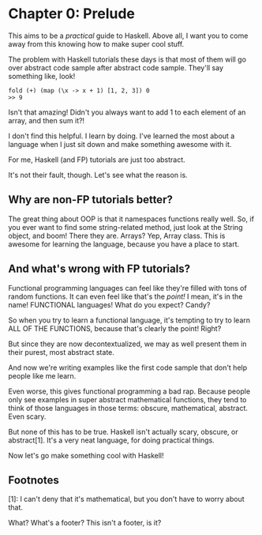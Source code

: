 # Chapter 0: Prelude

This aims to be a *practical* guide to Haskell. Above all, I want you to come away from this knowing how to make super cool stuff.

The problem with Haskell tutorials these days is that most of them will go over abstract code sample after abstract code sample. They'll say something like, look! 

    fold (+) (map (\x -> x + 1) [1, 2, 3]) 0
    >> 9

Isn't that amazing! Didn't you always want to add 1 to each element of an array, and then sum it?!

I don't find this helpful. I learn by doing. I've learned the most about a language when I just sit down and make something awesome with it.

For me, Haskell (and FP) tutorials are just too abstract.

It's not their fault, though. Let's see what the reason is.

## Why are non-FP tutorials better?

The great thing about OOP is that it namespaces functions really well. So, if you ever want to find some string-related method, just look at the String object, and boom! There they are. Arrays? Yep, Array class. This is awesome for learning the language, because you have a place to start.

## And what's wrong with FP tutorials?

Functional programming languages can feel like they're filled with tons of random functions. It can even feel like that's the *point!* I mean, it's in the name! FUNCTIONAL languages! What do you expect? Candy?

So when you try to learn a functional language, it's tempting to try to learn ALL OF THE FUNCTIONS, because that's clearly the point! Right? 

But since they are now decontextualized, we may as well present them in their purest, most abstract state. 

And now we're writing examples like the first code sample that don't help people like me learn.

Even worse, this gives functional programming a bad rap. Because people only see examples in super abstract mathematical functions, they tend to think of those languages in those terms: obscure, mathematical, abstract. Even scary.

But none of this has to be true. Haskell isn't actually scary, obscure, or abstract[1]. It's a very neat language, for doing practical things.

Now let's go make something cool with Haskell!

## Footnotes

[1]: I can't deny that it's mathematical, but you don't have to worry about that.

What? What's a footer? This isn't a footer, is it?
